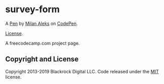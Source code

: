 # survey-form

A [Pen](https://codepen.io/SniffingTiger/pen/XWbqrJj) by [Milan Aleks](https://codepen.io/SniffingTiger) on [CodePen](https://codepen.io).

[License](https://codepen.io/SniffingTiger/pen/XWbqrJj/license).

A freecodecamp.com project page.

## Copyright and License

Copyright 2013-2019 Blackrock Digital LLC. Code released under the [MIT](https://github.com/BlackrockDigital/startbootstrap-grayscale/blob/gh-pages/LICENSE) license.